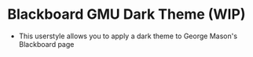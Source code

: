 # Blackboard GMU Dark Theme (WIP)

- This userstyle allows you to apply a dark theme to George Mason's Blackboard page
